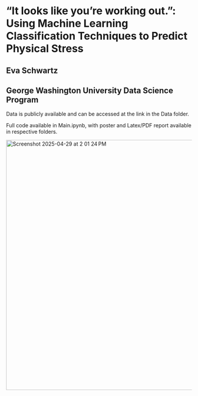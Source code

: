# “It looks like you’re working out.”: Using Machine Learning Classification Techniques to Predict Physical Stress
## Eva Schwartz
## George Washington University Data Science Program

Data is publicly available and can be accessed at the link in the Data folder.

Full code available in Main.ipynb, with poster and Latex/PDF report available in respective folders.

<img width="676" alt="Screenshot 2025-04-29 at 2 01 24 PM" src="https://github.com/user-attachments/assets/96227067-0b01-406e-960c-b442cda7cb34" />



